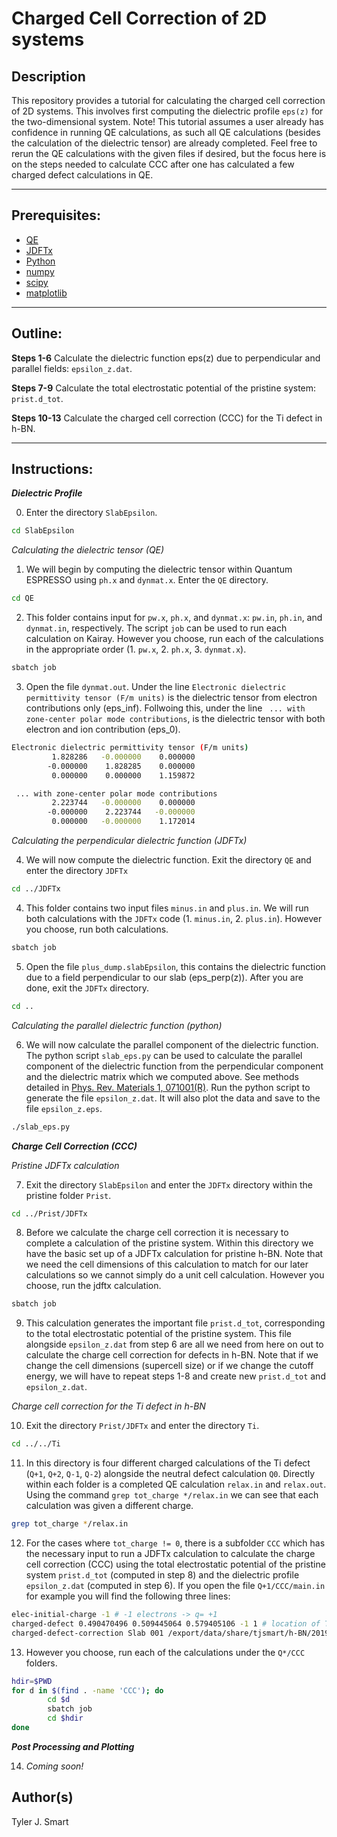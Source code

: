 Charged Cell Correction of 2D systems
===================================

Description
------------------------------------
This repository provides a tutorial for calculating the charged cell correction of 2D systems. 
This involves first computing the dielectric profile `eps(z)` for the two-dimensional system.
Note! This tutorial assumes a user already has confidence in running QE calculations, as such all QE calculations (besides the calculation of the dielectric tensor) are already completed. Feel free to rerun the QE calculations with the given files if desired, but the focus here is on the steps needed to calculate CCC after one has calculated a few charged defect calculations in QE.

---

Prerequisites:
------------------------------------
* [QE](https://www.quantum-espresso.org/)
* [JDFTx](http://jdftx.org/)
* [Python](https://www.python.org/)
* [numpy](https://numpy.org/)
* [scipy](https://www.scipy.org/)
* [matplotlib](https://matplotlib.org/)

---

Outline:
------------------------------------
**Steps 1-6** Calculate the dielectric function eps(z) due to perpendicular and parallel fields: `epsilon_z.dat`.

**Steps 7-9** Calculate the total electrostatic potential of the pristine system: `prist.d_tot`.

**Steps 10-13** Calculate the charged cell correction (CCC) for the Ti defect in h-BN. 

---

Instructions:
------------------------------------

***Dielectric Profile***

0. Enter the directory `SlabEpsilon`.

```bash
cd SlabEpsilon
```

*Calculating the dielectric tensor (QE)*

1. We will begin by computing the dielectric tensor within Quantum ESPRESSO using `ph.x` and `dynmat.x`. Enter the `QE` directory.

```bash
cd QE
```

2. This folder contains input for `pw.x`, `ph.x`, and `dynmat.x`: `pw.in`, `ph.in`, and `dynmat.in`, respectively. The script `job` can be used to run each calculation on Kairay. However you choose, run each of the calculations in the appropriate order (1. `pw.x`, 2. `ph.x`, 3. `dynmat.x`).

```bash
sbatch job
```

3. Open the file `dynmat.out`. Under the line `Electronic dielectric permittivity tensor (F/m units)` is the dielectric tensor from electron contributions only (eps_inf). Follwoing this, under the line ` ... with zone-center polar mode contributions`, is the dielectric tensor with both electron and ion contribution (eps_0).

```bash
Electronic dielectric permittivity tensor (F/m units)
         1.828286   -0.000000    0.000000
        -0.000000    1.828285    0.000000
         0.000000    0.000000    1.159872

 ... with zone-center polar mode contributions
         2.223744   -0.000000    0.000000
        -0.000000    2.223744   -0.000000
         0.000000   -0.000000    1.172014
```

*Calculating the perpendicular dielectric function (JDFTx)*

4. We will now compute the dielectric function. Exit the directory `QE` and enter the directory `JDFTx`

```bash
cd ../JDFTx
```

4. This folder contains two input files `minus.in` and `plus.in`. We will run both calculations with the `JDFTx` code (1. `minus.in`, 2. `plus.in`). However you choose, run both calculations.

```bash
sbatch job
```

5. Open the file `plus_dump.slabEpsilon`, this contains the dielectric function due to a field perpendicular to our slab (eps_perp(z)). After you are done, exit the `JDFTx` directory.

```bash
cd ..
```

*Calculating the parallel dielectric function (python)*

6. We will now calculate the parallel component of the dielectric function. The python script `slab_eps.py` can be used to calculate the parallel component of the dielectric function from the perpendicular component and the dielectric matrix which we computed above. See methods detailed in [Phys. Rev. Materials 1, 071001(R)](https://journals.aps.org/prmaterials/abstract/10.1103/PhysRevMaterials.1.071001). Run the python script to generate the file `epsilon_z.dat`. It will also plot the data and save to the file `epsilon_z.eps`.

```bash
./slab_eps.py
```

***Charge Cell Correction (CCC)***

*Pristine JDFTx calculation*

7. Exit the directory `SlabEpsilon` and enter the `JDFTx` directory within the pristine folder `Prist`.

```bash
cd ../Prist/JDFTx
```

8. Before we calculate the charge cell correction it is necessary to complete a calculation of the pristine system. Within this directory we have the basic set up of a JDFTx calculation for pristine h-BN. Note that we need the cell dimensions of this calculation to match for our later calculations so we cannot simply do a unit cell calculation.  However you choose, run the jdftx calculation.

```bash
sbatch job
```

9. This calculation generates the important file `prist.d_tot`, corresponding to the total electrostatic potential of the pristine system. This file alongside `epsilon_z.dat` from step 6 are all we need from here on out to calculate the charge cell correction for defects in h-BN. Note that if we change the cell dimensions (supercell size) or if we change the cutoff energy, we will have to repeat steps 1-8 and create new `prist.d_tot` and `epsilon_z.dat`.

*Charge cell correction for the Ti defect in h-BN*

10. Exit the directory `Prist/JDFTx` and enter the directory `Ti`.

```bash
cd ../../Ti
```

11. In this directory is four different charged calculations of the Ti defect (`Q+1`, `Q+2`, `Q-1`, `Q-2`) alongside the neutral defect calculation `Q0`. Directly within each folder is a completed QE calculation `relax.in` and `relax.out`. Using the command `grep tot_charge */relax.in` we can see that each calculation was given a different charge.

```bash
grep tot_charge */relax.in
```

12. For the cases where `tot_charge != 0`, there is a subfolder `CCC` which has the necessary input to run a JDFTx calculation to calculate the charge cell correction (CCC) using the total electrostatic potential of the pristine system `prist.d_tot` (computed in step 8) and the dielectric profile `epsilon_z.dat` (computed in step 6). If you open the file `Q+1/CCC/main.in` for example you will find the following three lines:

```bash
elec-initial-charge -1 # -1 electrons -> q= +1
charged-defect 0.490470496 0.509445064 0.579405106 -1 1 # location of Ti defect with charge -1
charged-defect-correction Slab 001 /export/data/share/tjsmart/h-BN/2019-Various/TiBN/QE/S07/Prist/JDFTx/prist.d_tot epsilon_z.dat  8. 1.
```

13. However you choose, run each of the calculations under the `Q*/CCC` folders.

```bash
hdir=$PWD
for d in $(find . -name 'CCC'); do
        cd $d
        sbatch job
        cd $hdir
done
```

***Post Processing and Plotting***

14. *Coming soon!*


Author(s)
------------------------------------
Tyler J. Smart

